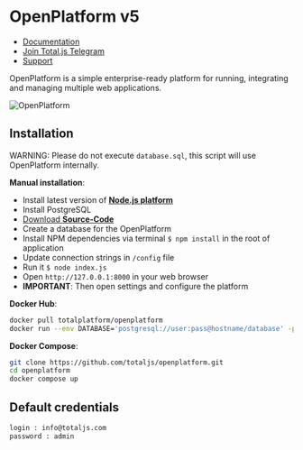 # OpenPlatform v5

- [Documentation](https://docs.totaljs.com/openplatform/)
- [Join Total.js Telegram](https://t.me/totaljs)
- [Support](https://www.totaljs.com/support/)

OpenPlatform is a simple enterprise-ready platform for running, integrating and managing multiple web applications.

![OpenPlatform](https://docs.totaljs.com/download/xav3001kb41d-1si7hid-640x492-1.gif)

## Installation

WARNING: Please do not execute `database.sql`, this script will use OpenPlatform internally.

__Manual installation__:

- Install latest version of [__Node.js platform__](https://nodejs.org/en/)
- Install PostgreSQL
- [Download __Source-Code__](https://github.com/totaljs/openplatform)
- Create a database for the OpenPlatform
- Install NPM dependencies via terminal `$ npm install` in the root of application
- Update connection strings in `/config` file
- Run it `$ node index.js`
- Open `http://127.0.0.1:8000` in your web browser
- __IMPORTANT__: Then open settings and configure the platform

__Docker Hub__:

```bash
docker pull totalplatform/openplatform
docker run --env DATABASE='postgresql://user:pass@hostname/database' -p 8000:8000 totalplatform/openplatform
````

__Docker Compose__:

```bash
git clone https://github.com/totaljs/openplatform.git
cd openplatform
docker compose up
````

## Default credentials

```html
login : info@totaljs.com
password : admin
```